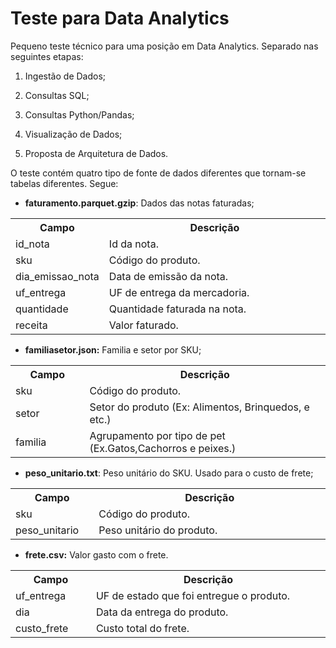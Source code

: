 # Teste para Data Analytics

Pequeno teste técnico para uma posição em Data Analytics. Separado nas seguintes etapas:

1. Ingestão de Dados;

2. Consultas SQL;

3. Consultas Python/Pandas;

4. Visualização de Dados;

5. Proposta de Arquitetura de Dados.



O teste contém quatro tipo de fonte de dados diferentes que tornam-se tabelas diferentes. Segue:

- **faturamento.parquet.gzip**: Dados das notas faturadas;

<table><colgroup><col width="135"><col width="489"></colgroup><tbody><tr><th><span><span>Campo</span></span></th><th><span><span>Descrição</span></span></th></tr><tr><td><span><span>id_nota</span></span></td><td><span><span>Id da nota.</span></span></td></tr><tr><td><span><span>sku</span></span></td><td><span><span>Código do produto.</span></span></td></tr><tr><td><span><span>dia_emissao_nota</span></span></td><td><span><span>Data de emissão da nota.</span></span></td></tr><tr><td><span><span>uf_entrega</span></span></td><td><span><span>UF de entrega da mercadoria.</span></span></td></tr><tr><td><span><span>quantidade</span></span></td><td><span><span>Quantidade faturada na nota.</span></span></td></tr><tr><td><span><span>receita</span></span></td><td><span><span>Valor faturado.</span></span></td></tr></tbody></table>

- **familiasetor.json:** Familia e setor por SKU;

<table><colgroup><col width="140"><col width="484"></colgroup><tbody><tr><th><span><span>Campo</span></span></th><th><span><span>Descrição</span></span></th></tr><tr><td><span><span>sku</span></span></td><td><span><span>Código do produto.</span></span></td></tr><tr><td><span><span>setor</span></span></td><td><span><span>Setor do produto (Ex: Alimentos, Brinquedos, e etc.)</span></span></td></tr><tr><td><span><span>familia</span></span></td><td><span><span>Agrupamento por tipo de pet (Ex.Gatos,Cachorros e peixes.)</span></span></td></tr></tbody></table>


- **peso_unitario.txt**: Peso unitário do SKU. Usado para o custo de frete;

<table><colgroup><col width="140"><col width="484"></colgroup><tbody><tr><th><span><span>Campo</span></span></th><th><span><span>Descrição</span></span></th></tr><tr><td><span><span>sku</span></span></td><td><span><span>Código do produto.</span></span></td></tr><tr><td><span><span>peso_unitario</span></span></td><td><span><span>Peso unitário do produto.</span></span></td></tr></tbody></table>


- **frete.csv:** Valor gasto com o frete.

<table><colgroup><col width="140"><col width="484"></colgroup><tbody><tr><th><span><span>Campo</span></span></th><th><span><span>Descrição</span></span></th></tr><tr><td><span><span>uf_entrega</span></span></td><td><span><span>UF de estado que foi entregue o produto.</span></span></td></tr><tr><td><span><span>dia</span></span></td><td><span><span>Data da entrega do produto.</span></span></td></tr><tr><td><span><span>custo_frete</span></span></td><td><span><span>Custo total do frete.</span></span></td></tr></tbody></table>

